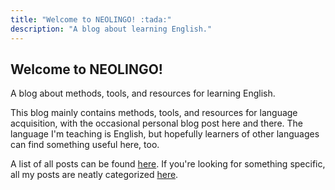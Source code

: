 ```yaml
---
title: "Welcome to NEOLINGO! :tada:"
description: "A blog about learning English."
---
```

## Welcome to NEOLINGO!

A blog about methods, tools, and resources for learning English.

This blog mainly contains methods, tools, and resources for language acquisition, with the occasional personal blog post here and there. The language I'm teaching is English, but hopefully learners of other languages can find something useful here, too.

A list of all posts can be found [here](https://neolingo.net/page/archives/). If you're looking for something specific, all my posts are neatly categorized [here](https://neolingo.net/categories/).
